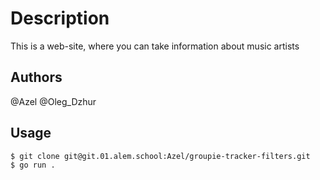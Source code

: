 # Description

This is a web-site, where you can take information about music artists

## Authors

@Azel 
@Oleg_Dzhur

## Usage
```bash
$ git clone git@git.01.alem.school:Azel/groupie-tracker-filters.git
$ go run .

```




